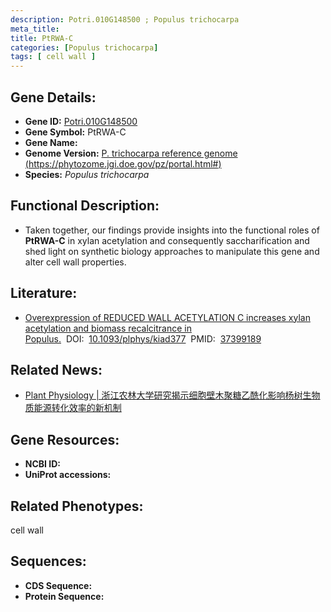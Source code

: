 ```yaml
---
description: Potri.010G148500 ; Populus trichocarpa
meta_title:
title: PtRWA-C
categories: [Populus trichocarpa]
tags: [ cell wall ]
---
```


## Gene Details:
- **Gene ID:**	[Potri.010G148500]()
- **Gene Symbol:** PtRWA-C
- **Gene Name:** 
- **Genome Version:** [P. trichocarpa reference genome (https://phytozome.jgi.doe.gov/pz/portal.html#)]()
- **Species:** *Populus trichocarpa*

## Functional Description:
   - Taken together, our findings provide insights into the functional roles of **PtRWA-C** in xylan acetylation and consequently saccharification and shed light on synthetic biology approaches to manipulate this gene and alter cell wall properties.

## Literature:
   - [Overexpression of REDUCED WALL ACETYLATION C increases xylan acetylation and biomass recalcitrance in Populus.]( https://academic.oup.com/plphys/advance-article/doi/10.1093/plphys/kiad377/7218395?login=true#410858058)&nbsp;&nbsp;DOI:&nbsp;&nbsp;[10.1093/plphys/kiad377](https://academic.oup.com/plphys/advance-article/doi/10.1093/plphys/kiad377/7218395?login=true#410858058)&nbsp;&nbsp;PMID:&nbsp;&nbsp;[37399189](https://pubmed.ncbi.nlm.nih.gov/37399189/)

## Related News:
   - [Plant Physiology | 浙江农林大学研究揭示细胞壁木聚糖乙酰化影响杨树生物质能源转化效率的新机制](https://mp.weixin.qq.com/s/VQCb-evhg-x3lNn9ywRDeA)

## Gene Resources:
- **NCBI ID:** [](https://www.ncbi.nlm.nih.gov/gene/?term=)
- **UniProt accessions:** [](https://www.uniprot.org/uniprotkb//entry)

## Related Phenotypes:
cell wall

## Sequences:
- **CDS Sequence:**
- **Protein Sequence:**
